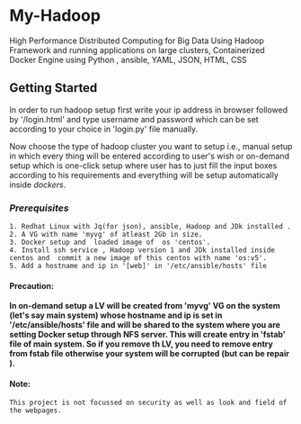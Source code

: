 # My-Hadoop
High Performance Distributed Computing for Big Data Using Hadoop Framework and running applications on large clusters, Containerized Docker Engine using Python , ansible, YAML, JSON, HTML, CSS
## Getting Started
In order to run hadoop setup first write your ip address in browser followed by '/login.html' and type username and password which can be set according to your choice in 'login.py' file manually.

Now choose the type of hadoop cluster you want to setup i.e., manual setup in which every thing will be entered according to user's wish or on-demand setup which is one-click setup where user has to just fill the  input boxes according to his requirements and everything will be setup automatically inside *dockers*.

### *Prerequisites*
    1. Redhat Linux with Jq(for json), ansible, Hadoop and JDk installed .
    2. A VG with name 'myvg' of atleast 2Gb in size.
    3. Docker setup and  loaded image of  os 'centos'.  
    4. Install ssh service , Hadoop version 1 and JDk installed inside centos and  commit a new image of this centos with name 'os:v5'.
    5. Add a hostname and ip in '[web]' in '/etc/ansible/hosts' file
#### Precaution:
**In on-demand setup a LV  will be created from 'myvg' VG on the system (let's say main system) whose hostname and ip is set in '/etc/ansible/hosts' file and will be shared to the system where you are setting Docker setup  through NFS server. This will create entry in 'fstab' file of  main system. 
So if you remove th LV, you need to  remove entry from fstab file otherwise your system will be corrupted (but can be repair ).**

#### Note:
    This project is not focussed on security as well as look and field of the webpages. 
